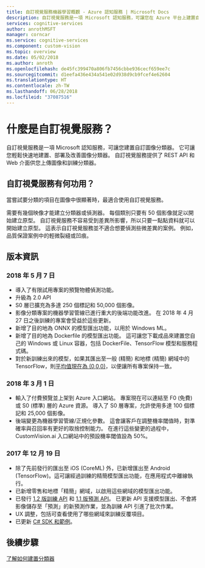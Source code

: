 ```yaml
---
title: 自訂視覺服務機器學習概觀 - Azure 認知服務 | Microsoft Docs
description: 自訂視覺服務是一項 Microsoft 認知服務，可讓您在 Azure 平台上建置自訂影像分類器。
services: cognitive-services
author: anrothMSFT
manager: corncar
ms.service: cognitive-services
ms.component: custom-vision
ms.topic: overview
ms.date: 05/02/2018
ms.author: anroth
ms.openlocfilehash: de45fc399470a806fb7456cbbe936cecf659ee7c
ms.sourcegitcommit: d1eefa436e434a541e02d938d9cb9fcef4e62604
ms.translationtype: HT
ms.contentlocale: zh-TW
ms.lasthandoff: 06/28/2018
ms.locfileid: "37087516"
---
```

# <a name="what-is-the-custom-vision-service"></a>什麼是自訂視覺服務？

自訂視覺服務是一項 Microsoft 認知服務，可讓您建置自訂圖像分類器。 它可讓您輕鬆快速地建置、部署及改善圖像分類器。 自訂視覺服務提供了 REST API 和 Web 介面供您上傳圖像和訓練分類器。

## <a name="what-does-custom-vision-service-do-well"></a>自訂視覺服務有何功用？

當嘗試要分類的項目在圖像中很顯著時，最適合使用自訂視覺服務。 

需要有幾個映像才能建立分類器或偵測器。 每個類別只要有 50 個影像就足以開始建立原型。 自訂視覺服務不容易受到差異所影響，所以只要一點點資料就可以開始建立原型。 這表示自訂視覺服務並不適合想要偵測些微差異的案例。 例如，品質保證案例中的輕微裂縫或凹痕。

## <a name="release-notes"></a>版本資訊

### <a name="may-7-2018"></a>2018 年 5 月 7 日
- 導入了有限試用專案的預覽物體偵測功能。
- 升級為 2.0 API
- S0 層已擴充為多達 250 個標記和 50,000 個影像。 
- 影像分類專案的機器學習管線已進行重大的後端功能改進。 在 2018 年 4 月 27 日之後訓練的專案會受益於這些更新。
- 新增了目的地為 ONNX 的模型匯出功能，以用於 Windows ML。
- 新增了目的地為 Dockerfile 的模型匯出功能。 這可讓您下載成品來建置您自己的 Windows 或 Linux 容器，包括 DockerFile、TensorFlow 模型和服務程式碼。 
- 對於新訓練出來的模型，如果其匯出至一般 (精簡) 和地標 (精簡) 網域中的 TensorFlow，則[平均值現在為 (0,0,0)](https://github.com/azure-samples/cognitive-services-android-customvision-sample)，以便讓所有專案保持一致。 

### <a name="march-1-2018"></a>2018 年 3 月 1 日
- 輸入了付費預覽並上架到 Azure 入口網站。 專案現在可以連結至 F0 (免費) 或 S0 (標準) 層的 Azure 資源。 導入了 S0 層專案，允許使用多達 100 個標記和 25,000 個影像。 
- 後端變更為機器學習管線/正規化參數。 這會讓客戶在調整機率閾值時，對準確率與召回率有更好的取捨控制能力。 在進行這些變更的過程中，CustomVision.ai 入口網站中的預設機率閾值設為 50%。

### <a name="december-19-2017"></a>2017 年 12 月 19 日

- 除了先前發行的匯出至 iOS (CoreML) 外，已新增匯出至 Android (TensorFlow)。這可讓經過訓練的精簡模型匯出功能，在應用程式中離線執行。
- 已新增零售和地標「精簡」網域，以啟用這些網域的模型匯出功能。
- 已發行 [1.2 版訓練 API](https://southcentralus.dev.cognitive.microsoft.com/docs/services/f2d62aa3b93843d79e948fe87fa89554/operations/5a3044ee08fa5e06b890f11f) 和 [1.1 版預測 API](https://southcentralus.dev.cognitive.microsoft.com/docs/services/57982f59b5964e36841e22dfbfe78fc1/operations/5a3044f608fa5e06b890f164)。 已更新 API 支援模型匯出、不會將影像儲存至「預測」的新預測作業，並為訓練 API 引進了批次作業。
- UX 調整，包括可查看使用了哪些網域來訓練反覆項目。
- 已更新 [C# SDK 和範例](https://github.com/Microsoft/Cognitive-CustomVision-Windows)。

## <a name="next-steps"></a>後續步驟

[了解如何建置分類器](getting-started-build-a-classifier.md)
